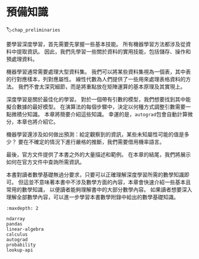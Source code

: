 #  預備知識
:label:`chap_preliminaries`

要學習深度學習，首先需要先掌握一些基本技能。
所有機器學習方法都涉及從資料中提取資訊。
因此，我們先學習一些關於資料的實用技能，包括儲存、操作和預處理資料。

機器學習通常需要處理大型資料集。
我們可以將某些資料集視為一個表，其中表的行對應樣本，列對應屬性。
線性代數為人們提供了一些用來處理表格資料的方法。
我們不會太深究細節，而是將重點放在矩陣運算的基本原理及其實現上。

深度學習是關於最佳化的學習。
對於一個帶有引數的模型，我們想要找到其中能擬合數據的最好模型。
在演算法的每個步驟中，決定以何種方式調整引數需要一點微積分知識。
本章將簡要介紹這些知識。
幸運的是，`autograd`包會自動計算微分，本章也將介紹它。

機器學習還涉及如何做出預測：給定觀察到的資訊，某些未知屬性可能的值是多少？
要在不確定的情況下進行嚴格的推斷，我們需要借用機率語言。

最後，官方文件提供了本書之外的大量描述和範例。
在本章的結尾，我們將展示如何在官方文件中查詢所需資訊。

本書對讀者數學基礎無過分要求，只要可以正確理解深度學習所需的數學知識即可。
但這並不意味著本書中不涉及數學方面的內容，本章會快速介紹一些基本且常用的數學知識，
以便讀者能夠理解書中的大部分數學內容。
如果讀者想要深入理解全部數學內容，可以進一步學習本書數學附錄中給出的數學基礎知識。

```toc
:maxdepth: 2

ndarray
pandas
linear-algebra
calculus
autograd
probability
lookup-api
```

